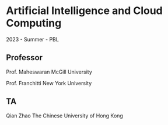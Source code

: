 # Artificial Intelligence and Cloud Computing

2023 - Summer - PBL

## Professor 

Prof. Maheswaran  McGill University

Prof. Franchitti  New York University

## TA

Qian Zhao The Chinese University of Hong Kong